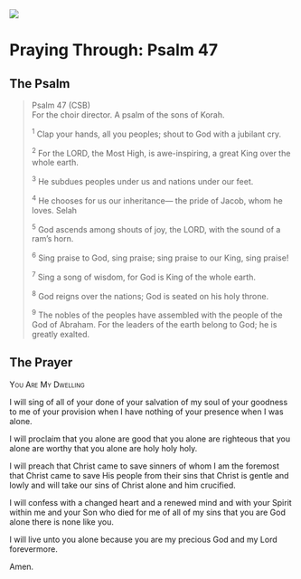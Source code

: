 <img class="intro-right" src="/images/art-paris-psalter.jpg">

# Praying Through: Psalm 47

## The Psalm

>Psalm 47 (CSB)  
><sup></sup> For the choir director. A psalm of the sons of Korah. 
>
><sup>1</sup> Clap your hands, all you peoples; shout to God with a jubilant cry. 
>
><sup>2</sup> For the LORD, the Most High, is awe-inspiring, a great King over the whole earth. 
>
><sup>3</sup> He subdues peoples under us and nations under our feet. 
>
><sup>4</sup> He chooses for us our inheritance— the pride of Jacob, whom he loves. Selah 
>
><sup>5</sup> God ascends among shouts of joy, the LORD, with the sound of a ram’s horn. 
>
><sup>6</sup> Sing praise to God, sing praise; sing praise to our King, sing praise! 
>
><sup>7</sup> Sing a song of wisdom, for God is King of the whole earth. 
>
><sup>8</sup> God reigns over the nations; God is seated on his holy throne. 
>
><sup>9</sup> The nobles of the peoples have assembled with the people of the God of Abraham. For the leaders of the earth belong to God; he is greatly exalted.

## The Prayer

<div style="font-variant: small-caps;">
You Are My Dwelling
</div>

I will sing
  of all of your done
  of your salvation of my soul
  of your goodness to me
  of your provision when I have nothing
  of your presence when I was alone.

I will proclaim
  that you alone are good
  that you alone are righteous
  that you alone are worthy
  that you alone are holy
  holy
  holy.

I will preach
  that Christ came to save sinners
  of whom I am the foremost
  that Christ came to save His people
  from their sins
  that Christ is gentle and lowly
  and will take our sins
  of Christ alone
  and him crucified.

I will confess
  with a changed heart
  and a renewed mind
  and with your Spirit within me
  and your Son who died for me
  of all of my sins
  that you are God alone
  there is none like you.

I will live
  unto you alone
  because you are my precious God
  and my Lord
  forevermore.

Amen.
